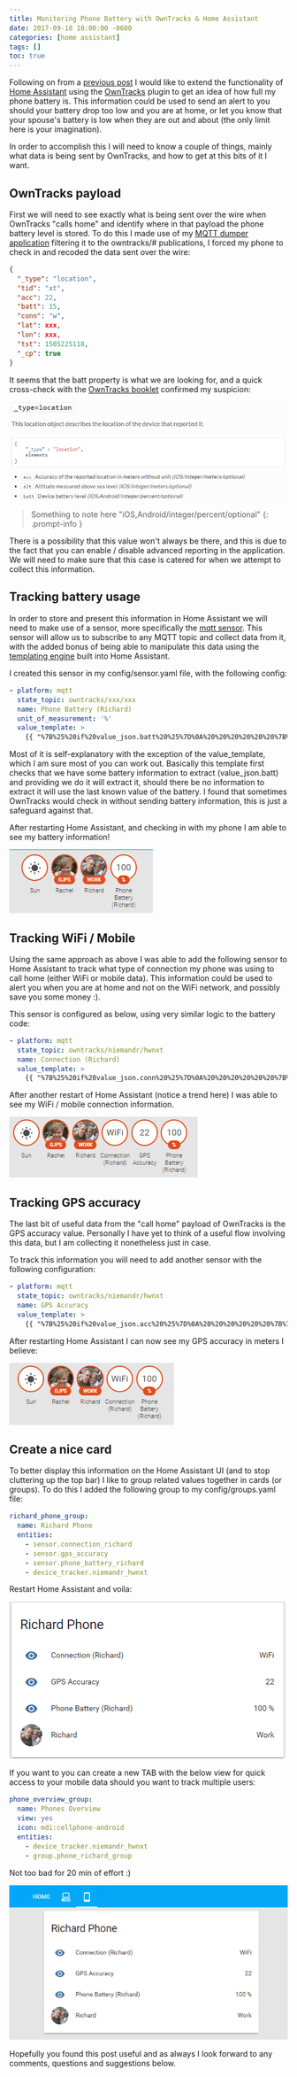 ```yaml
---
title: Monitoring Phone Battery with OwnTracks & Home Assistant
date: 2017-09-18 18:00:00 -0600
categories: [home assistant]
tags: []
toc: true
---
```


Following on from a [previous post](https://www.richardn.ca/posts/MonitoringHostSystemWithHass/) I would like to extend the functionality of [Home Assistant](https://www.home-assistant.io/) using the [OwnTracks](https://www.home-assistant.io/integrations/owntracks/) plugin to get an idea of how full my phone battery is. This information could be used to send an alert to you should your battery drop too low and you are at home, or let you know that your spouse's battery is low when they are out and about (the only limit here is your imagination).

In order to accomplish this I will need to know a couple of things, mainly what data is being sent by OwnTracks, and how to get at this bits of it I want.

## OwnTracks payload
First we will need to see exactly what is being sent over the wire when OwnTracks "calls home" and identify where in that payload the phone battery level is stored. To do this I made use of my [MQTT dumper application](https://www.richardn.ca/posts/MQTTDumperAlpha/) filtering it to the owntracks/# publications, I forced my phone to check in and recoded the data sent over the wire:

```json
{
  "_type": "location",
  "tid": "xt",
  "acc": 22,
  "batt": 15,
  "conn": "w",
  "lat": xxx,
  "lon": xxx,
  "tst": 1505225118,
  "_cp": true
}
```

It seems that the batt property is what we are looking for, and a quick cross-check with the [OwnTracks booklet](https://owntracks.org/booklet/tech/json/) confirmed my suspicion:

![](/assets/img/2017/2017-09-18/001.png)

> Something to note here "iOS,Android/integer/percent/optional"
{: .prompt-info }

There is a possibility that this value won't always be there, and this is due to the fact that you can enable / disable advanced reporting in the application. We will need to make sure that this case is catered for when we attempt to collect this information.

## Tracking battery usage
In order to store and present this information in Home Assistant we will need to make use of a sensor, more specifically the [mqtt sensor](https://www.home-assistant.io/integrations/sensor.mqtt). This sensor will allow us to subscribe to any MQTT topic and collect data from it, with the added bonus of being able to manipulate this data using the [templating engine](https://www.home-assistant.io/docs/configuration/templating/) built into Home Assistant.

I created this sensor in my config/sensor.yaml file, with the following config:

```yaml
- platform: mqtt
  state_topic: owntracks/xxx/xxx
  name: Phone Battery (Richard)
  unit_of_measurement: '%'
  value_template: >
    {{ "%7B%25%20if%20value_json.batt%20%25%7D%0A%20%20%20%20%20%20%7B%7B%20value_json.batt%20%7D%7D%0A%20%20%20%20%7B%25%20else%20%25%7D%0A%20%20%20%20%20%20%7B%7B%20states%28%27sensor.phone_battery_richard%27%29%20%7D%7D%0A%20%20%20%20%7B%25%20endif%20%25%7D" | url_decode }}
```

Most of it is self-explanatory with the exception of the value_template, which I am sure most of you can work out. Basically this template first checks that we have some battery information to extract (value_json.batt) and providing we do it will extract it, should there be no information to extract it will use the last known value of the battery. I found that sometimes OwnTracks would check in without sending battery information, this is just a safeguard against that.

After restarting Home Assistant, and checking in with my phone I am able to see my battery information!

![](/assets/img/2017/2017-09-18/002.png)

## Tracking WiFi / Mobile
Using the same approach as above I was able to add the following sensor to Home Assistant to track what type of connection my phone was using to call home (either WiFi or mobile data). This information could be used to alert you when you are at home and not on the WiFi network, and possibly save you some money :).

This sensor is configured as below, using very similar logic to the battery code:

```yaml
- platform: mqtt
  state_topic: owntracks/niemandr/hwnxt
  name: Connection (Richard)
  value_template: >
    {{ "%7B%25%20if%20value_json.conn%20%25%7D%0A%20%20%20%20%20%20%7B%25%20if%20value_json.conn%20%3D%3D%20%27w%27%20%25%7D%0A%20%20%20%20%20%20%20%20WiFi%0A%20%20%20%20%20%20%7B%25%20else%20%25%7D%0A%20%20%20%20%20%20%20%20Mobile%0A%20%20%20%20%20%20%7B%25%20endif%20%25%7D%0A%20%20%20%20%7B%25%20else%20%25%7D%0A%20%20%20%20%20%20%7B%7B%20states%28%27sensor.connection_richard%27%29%20%7D%7D%0A%20%20%20%20%7B%25%20endif%20%25%7D" | url_decode }}
```

After another restart of Home Assistant (notice a trend here) I was able to see my WiFi / mobile connection information.

![](/assets/img/2017/2017-09-18/003.png)

## Tracking GPS accuracy
The last bit of useful data from the "call home" payload of OwnTracks is the GPS accuracy value. Personally I have yet to think of a useful flow involving this data, but I am collecting it nonetheless just in case.

To track this information you will need to add another sensor with the following configuration:

```yaml
- platform: mqtt
  state_topic: owntracks/niemandr/hwnxt
  name: GPS Accuracy
  value_template: >
    {{ "%7B%25%20if%20value_json.acc%20%25%7D%0A%20%20%20%20%20%20%7B%7B%20value_json.acc%20%7D%7D%0A%20%20%20%20%7B%25%20else%20%25%7D%0A%20%20%20%20%20%20%7B%7B%20states%28%27sensor.gps_accuracy%27%29%20%7D%7D%0A%20%20%20%20%7B%25%20endif%20%25%7D" | url_decode }}
```

After restarting Home Assistant I can now see my GPS accuracy in meters I believe:

![](/assets/img/2017/2017-09-18/004.png)

## Create a nice card
To better display this information on the Home Assistant UI (and to stop cluttering up the top bar) I like to group related values together in cards (or groups). To do this I added the following group to my config/groups.yaml file:

```yaml
richard_phone_group:
  name: Richard Phone
  entities:
    - sensor.connection_richard
    - sensor.gps_accuracy
    - sensor.phone_battery_richard
    - device_tracker.niemandr_hwnxt
```

Restart Home Assistant and voila:

![](/assets/img/2017/2017-09-18/005.png)

If you want to you can create a new TAB with the below view for quick access to your mobile data should you want to track multiple users:

```yaml
phone_overview_group:
  name: Phones Overview
  view: yes
  icon: mdi:cellphone-android
  entities:
    - device_tracker.niemandr_hwnxt
    - group.phone_richard_group
```

Not too bad for 20 min of effort :)

![](/assets/img/2017/2017-09-18/006.png)

Hopefully you found this post useful and as always I look forward to any comments, questions and suggestions below.
